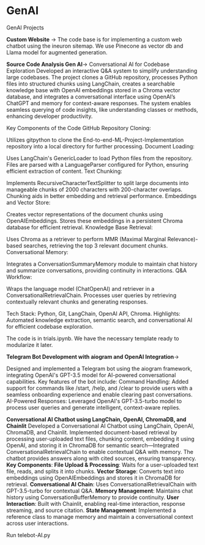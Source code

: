 # GenAI
GenAI Projects

**Custom Website** -> The code base is for implementing a custom web chatbot using the ineuron sitemap. We use Pinecone as vector db and Llama model for augmented generation.

**Source Code Analysis Gen AI**-> 
Conversational AI for Codebase Exploration
Developed an interactive Q&A system to simplify understanding large codebases. The project clones a GitHub repository, processes Python files into structured chunks using LangChain, creates a searchable knowledge base with OpenAI embeddings stored in a Chroma vector database, and integrates a conversational interface using OpenAI’s ChatGPT and memory for context-aware responses. The system enables seamless querying of code insights, like understanding classes or methods, enhancing developer productivity.

Key Components of the Code
GitHub Repository Cloning:

Utilizes gitpython to clone the End-to-end-ML-Project-Implementation repository into a local directory for further processing.
Document Loading:

Uses LangChain's GenericLoader to load Python files from the repository.
Files are parsed with a LanguageParser configured for Python, ensuring efficient extraction of content.
Text Chunking:

Implements RecursiveCharacterTextSplitter to split large documents into manageable chunks of 2000 characters with 200-character overlaps.
Chunking aids in better embedding and retrieval performance.
Embeddings and Vector Store:

Creates vector representations of the document chunks using OpenAIEmbeddings.
Stores these embeddings in a persistent Chroma database for efficient retrieval.
Knowledge Base Retrieval:

Uses Chroma as a retriever to perform MMR (Maximal Marginal Relevance)-based searches, retrieving the top 3 relevant document chunks.
Conversational Memory:

Integrates a ConversationSummaryMemory module to maintain chat history and summarize conversations, providing continuity in interactions.
Q&A Workflow:

Wraps the language model (ChatOpenAI) and retriever in a ConversationalRetrievalChain.
Processes user queries by retrieving contextually relevant chunks and generating responses.

Tech Stack: Python, Git, LangChain, OpenAI API, Chroma.
Highlights: Automated knowledge extraction, semantic search, and conversational AI for efficient codebase exploration.

The code is in trials.ipynb. 
We have the necessary template ready to modularize it later.


**Telegram Bot Development with aiogram and OpenAI Integration**->

Designed and implemented a Telegram bot using the aiogram framework, integrating OpenAI's GPT-3.5 model for AI-powered conversational capabilities.
Key features of the bot include:
Command Handling: Added support for commands like /start, /help, and /clear to provide users with a seamless onboarding experience and enable clearing past conversations.
AI-Powered Responses: Leveraged OpenAI's GPT-3.5-turbo model to process user queries and generate intelligent, context-aware replies.

**Conversational AI Chatbot using LangChain, OpenAI, ChromaDB, and Chainlit**
Developed a Conversational AI Chatbot using LangChain, OpenAI, ChromaDB, and Chainlit. Implemented document-based retrieval by processing user-uploaded text files, chunking content, embedding it using OpenAI, and storing it in ChromaDB for semantic search—Integrated ConversationalRetrievalChain to enable contextual Q&A with memory. The chatbot provides answers along with cited sources, ensuring transparency.
**Key Components**:
**File Upload & Processing**: Waits for a user-uploaded text file, reads, and splits it into chunks.
**Vector Storage**: Converts text into embeddings using OpenAIEmbeddings and stores it in ChromaDB for retrieval.
**Conversational AI Chain**: Uses ConversationalRetrievalChain with GPT-3.5-turbo for contextual Q&A.
**Memory Management**: Maintains chat history using ConversationBufferMemory to provide continuity.
**User Interaction**: Built with Chainlit, enabling real-time interaction, response streaming, and source citation.
**State Management**: Implemented a reference class to manage memory and maintain a conversational context across user interactions.


Run telebot-AI.py
